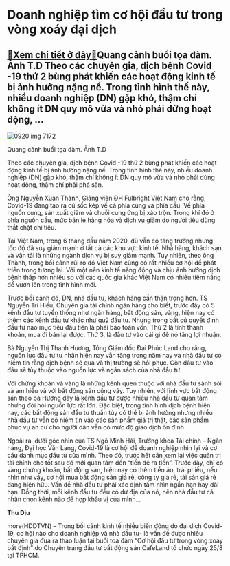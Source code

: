 Doanh nghiệp tìm cơ hội đầu tư trong vòng xoáy đại dịch
=======================================================

[:gift:Xem chi tiết ở đây:gift:](https://hddtvn.com/doanh-nghiep-tim-co-hoi-dau-tu-trong-vong-xoay-dai-dich/)Quang cảnh buổi tọa đàm. Ảnh T.D Theo các chuyên gia, dịch bệnh Covid -19 thứ 2 bùng phát khiến các hoạt động kinh tế bị ảnh hưởng nặng nề. Trong tình hình thế này, nhiều doanh nghiệp (DN) gặp khó, thậm chí không ít DN quy mô vừa và nhỏ phải dừng hoạt động, …
-------------------------------------------------------------------------------------------------------------------------------------------------------------------------------------------------------------------------------------------------------------------





![0920 img 7172](https://haiquanonline.com.vn/stores/news_dataimages/diunt/082020/25/15/in_article/0920_IMG-7172.jpg?rt=20200825153728 "Quang cảnh buổi tọa đàm. Ảnh T.D")


Quang cảnh buổi tọa đàm. Ảnh T.D



Theo các chuyên gia, dịch bệnh Covid -19 thứ 2 bùng phát khiến các hoạt động kinh tế bị ảnh hưởng nặng nề. Trong tình hình thế này, nhiều doanh nghiệp (DN) gặp khó, thậm chí không ít DN quy mô vừa và nhỏ phải dừng hoạt động, thậm chí phải phá sản.


Ông Nguyễn Xuân Thành, Giảng viên ĐH Fulbright Việt Nam cho rằng, Covid-19 đang tạo ra cú sốc kép về cả phía cung và phía cầu. Về phía nguồn cung, sản xuất giảm và chuỗi cung ứng bị xáo trộn. Trong khí đó ở phía nguồn cầu, mức bán lẻ hàng hóa và dịch vụ giảm do người tiêu dùng thắt chặt chi tiêu.


Tại Việt Nam, trong 6 tháng đầu năm 2020, dù vẫn có tăng trưởng nhưng tốc độ đã suy giảm mạnh ở tất cả các khu vực kinh tế. Nhà hàng, khách sạn và vận tải là những ngành dịch vụ bị suy giảm mạnh. Tuy nhiên, theo ông Thành, trong bối cảnh rủi ro đó Việt Nam cũng có rất nhiều cơ hội để phát triển trong tương lai. Với một nền kinh tế năng động và chịu ảnh hưởng dịch bệnh thấp hơn nhiều so với các quốc gia khác Việt Nam có nhiều tiềm năng để vươn lên trong tình hình mới.


Trước bối cảnh đó, DN, nhà đầu tư, khách hàng cần thận trọng hơn. TS Nguyễn Trí Hiếu, Chuyên gia tài chính ngân hàng cho biết, trước đây có 5 kênh đầu tư tuyền thống như ngân hàng, bất động sản, vàng, hiện nay có thêm các kênh đầu tư khác như quỹ đầu tư. Nhưng trong bất cứ quyết định đầu tư nào mục tiêu đầu tiên là phải bảo toàn vốn. Thứ 2 là tính thanh khoản, mua đi bán lại được. Thứ 3, là đầu tư vào cái gì để nó tăng lợi nhuận.


Bà Nguyễn Thị Thanh Hương, Tổng Giám đốc Đại Phúc Land cho rằng, nguồn lực đầu tư tư nhân hiện nay vẫn tăng trong năm nay và nhà đầu tư có niềm tin rằng dịch bệnh sẽ qua và thị trường sẽ hồi phục. Còn đầu tư vào đâu sẽ tùy thuộc vào nguồn lực và ngân sách của nhà đầu tư.


Với chứng khoán và vàng là những kênh quen thuộc với nhà đầu tư sành sỏi và am hiểu và với bất động sản cũng vậy. Tuy nhiên, với lĩnh vực bất động sản theo bà Hương đây là kênh đầu tư được nhiều nhà đầu tư quan tâm nhưng đòi hỏi nguồn lực rất lớn. Đặc biệt, trong tình hình dịch bệnh hiện nay, các bất động sản đầu tư thuần túy có thể bị ảnh hưởng nhưng nhiều nhà đầu tư vẫn có niềm tin vào các sản phẩm giá trị thật, các sản phẩm phục vụ an cư cho người dân vẫn có mức độ giao dịch ổn định.


Ngoài ra, dưới góc nhìn của TS Ngô Minh Hải, Trưởng khoa Tài chính – Ngân hàng, Đại học Văn Lang, Covid-19 là cơ hội để doanh nghiệp nhìn lại và cơ cấu danh mục đầu tư của mình. Theo đó, trước hết cần xem lại việc quản trị tài chính cho tốt sau đó mới quan tâm đến “tiền đẻ ra tiền”. Trước đây, chỉ có vàng chứng khoán, bất động sản, hiện nay có thêm tiền ảo, trái phiếu, nếu nhìn như vậy, cơ hội mua bất động sản giá rẻ, công ty giá rẻ, tài sản giá rẻ đang hiện hữu. Vấn đề nhà đầu tư phải xác định tầm nhìn ngắn hạn hay dài hạn. Đồng thời, mỗi kênh đầu tư đều có dư địa của nó, nên nhà đầu tư cá nhân chọn kênh nào để hợp khẩu vị của mình…




**Thu Dịu**



more(HDDTVN) – Trong bối cảnh kinh tế nhiều biến động do đại dịch Covid-19, cơ hội nào cho doanh nghiệp và nhà đầu tư- là vấn đề được nhiều chuyên gia đưa ra thảo luận tại buổi toạ đàm “Cơ hội đầu tư trong vòng xoáy bất định” do Chuyên trang đầu tư bất động sản CafeLand tổ chức ngày 25/8 tại TPHCM.

